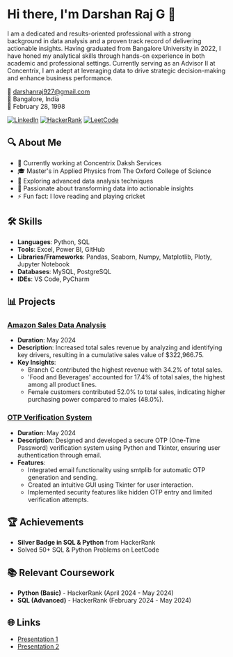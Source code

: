 # Hi there, I'm Darshan Raj G 👋

I am a dedicated and results-oriented professional with a strong background in data analysis and a proven track record of delivering actionable insights. Having graduated from Bangalore University in 2022, I have honed my analytical skills through hands-on experience in both academic and professional settings. Currently serving as an Advisor II at Concentrix, I am adept at leveraging data to drive strategic decision-making and enhance business performance.

📧 darshanraj927@gmail.com  
📍 Bangalore, India  
📅 February 28, 1998

[![LinkedIn](https://img.shields.io/badge/-LinkedIn-blue)](https://www.linkedin.com/in/darshang029)
[![HackerRank](https://img.shields.io/badge/-HackerRank-green)](https://www.hackerrank.com/profile/darshanraj927)
[![LeetCode](https://img.shields.io/badge/-HackerRank-green)](https://leetcode.com/u/rajdarshan95/)

## 🔍 About Me
- 🔭 Currently working at Concentrix Daksh Services
- 🎓 Master's in Applied Physics from The Oxford College of Science
- 🌱 Exploring advanced data analysis techniques
- 💼 Passionate about transforming data into actionable insights
- ⚡ Fun fact: I love reading and playing cricket

## 🛠 Skills
- **Languages**: Python, SQL
- **Tools**: Excel, Power BI, GitHub
- **Libraries/Frameworks**: Pandas, Seaborn, Numpy, Matplotlib, Plotly, Jupyter Notebook
- **Databases**: MySQL, PostgreSQL
- **IDEs**: VS Code, PyCharm

## 📊 Projects

### [Amazon Sales Data Analysis](https://github.com/yourusername/amazon-sales-analysis)
- **Duration**: May 2024
- **Description**: Increased total sales revenue by analyzing and identifying key drivers, resulting in a cumulative sales value of $322,966.75.
- **Key Insights**:
  - Branch C contributed the highest revenue with 34.2% of total sales.
  - 'Food and Beverages' accounted for 17.4% of total sales, the highest among all product lines.
  - Female customers contributed 52.0% to total sales, indicating higher purchasing power compared to males (48.0%).

### [OTP Verification System](https://github.com/yourusername/otp-verification-system)
- **Duration**: May 2024
- **Description**: Designed and developed a secure OTP (One-Time Password) verification system using Python and Tkinter, ensuring user authentication through email.
- **Features**:
  - Integrated email functionality using smtplib for automatic OTP generation and sending.
  - Created an intuitive GUI using Tkinter for user interaction.
  - Implemented security features like hidden OTP entry and limited verification attempts.

## 🏆 Achievements
- **Silver Badge in SQL & Python** from HackerRank
- Solved 50+ SQL & Python Problems on LeetCode

## 📚 Relevant Coursework
- **Python (Basic)** - HackerRank (April 2024 - May 2024)
- **SQL (Advanced)** - HackerRank (February 2024 - May 2024)

## 🌐 Links
- [Presentation 1](https://docs.google.com/presentation/d/1Kc0UtD37VTZKX8opDup9zZ-8MkWWtVMk/edit?usp=drive_link&ouid=103326546459653205295&rtpof=true&sd=true)
- [Presentation 2](https://docs.google.com/presentation/d/1_p_2Klf9pZkF9tq7n0peJDV_P4K5GY_H/edit?usp=drive_link&ouid=103326546459653205295&rtpof=true&sd=true)
